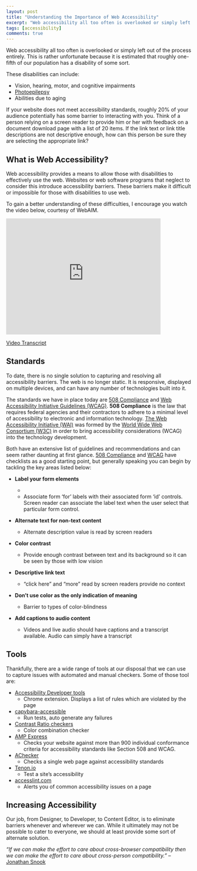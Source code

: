 ```yaml
---
layout: post
title: "Understanding the Importance of Web Accessibility"
excerpt: "Web accessibility all too often is overlooked or simply left out of the process entirely. This is rather unfortunate because it is estimated that roughly one-fifth of our population has a disability of some sort."
tags: [accessibility]
comments: true
---
```


Web accessibility all too often is overlooked or simply left out of the process entirely. This is rather unfortunate because it is estimated that roughly one-fifth of our population has a disability of some sort.

These disabilities can include:

- Vision, hearing, motor, and cognitive impairments
- [Photoepilepsy](http://www.webmd.com/epilepsy/guide/photosensitive-epilepsy-symptoms-causes-treatment)
- Abilities due to aging

If your website does not meet accessibility standards, roughly 20% of your audience potentially has some barrier to interacting with you. Think of a person relying on a screen reader to provide him or her with feedback on a document download page with a list of 20 items. If the link text or link title descriptions are not descriptive enough, how can this person be sure they are selecting the appropriate link?

## What is Web Accessibility?
Web accessibility provides a means to allow those with disabilities to effectively use the web. Websites or web software programs that neglect to consider this introduce accessibility barriers. These barriers make it difficult or impossible for those with disabilities to use web.

To gain a better understanding of these difficulties, I encourage you watch the video below, courtesy of WebAIM.

<iframe width="420" height="315" src="https://www.youtube.com/embed/yx7hdQqf8lE" frameborder="0" allowfullscreen="allowfullscreen"></iframe>

[Video Transcript](http://webaim.org/intro/media/asd.htm)

## Standards
To date, there is no single solution to capturing and resolving all accessibility barriers. The web is no longer static. It is responsive, displayed on multiple devices, and can have any number of technologies built into it.

The standards we have in place today are [508 Compliance](http://www.access-board.gov/guidelines-and-standards/communications-and-it/about-the-section-508-standards/guide-to-the-section-508-standards) and [Web Accessibility Initiative Guidelines (WCAG)](http://www.w3.org/TR/WCAG20/#a). **508 Compliance** is the law that requires federal agencies and their contractors to adhere to a minimal level of accessibility to electronic and information technology. [The Web Accessibility Initiative (WAI)](http://www.w3.org/WAI/) was formed by the [World Wide Web Consortium (W3C)](http://www.w3.org/) in order to bring accessibility considerations (WCAG) into the technology development.

Both have an extensive list of guidelines and recommendations and can seem rather daunting at first glance. [508 Compliance](http://webaim.org/standards/508/checklist) and [WCAG](http://webaim.org/standards/wcag/WCAG2Checklist.pdf) have checklists as a good starting point, but generally speaking you can begin by tackling the key areas listed below:

- **Label your form elements**
    - <script src="https://gist.github.com/greggnakamura/cd8a2660d550be370a9d.js?file=web-accessibility.html"></script>
    - Associate form ‘for’ labels with their associated form ‘id’ controls. Screen reader can associate the label text when the user select that particular form control.

- **Alternate text for non-text content**
    - Alternate description value is read by screen readers

- **Color contrast**
    - Provide enough contrast between text and its background so it can be seen by those with low vision
- **Descriptive link text**
    - “click here” and “more” read by screen readers provide no context
- **Don’t use color as the only indication of meaning**
    - Barrier to types of color-blindness
- **Add captions to audio content**
    - Videos and live audio should have captions and a transcript available. Audio can simply have a transcript

## Tools
Thankfully, there are a wide range of tools at our disposal that we can use to capture issues with automated and manual checkers. Some of those tool are:

- [Accessibility Developer tools](https://chrome.google.com/webstore/detail/accessibility-developer-t/fpkknkljclfencbdbgkenhalefipecmb?hl=en)
    - Chrome extension. Displays a list of rules which are violated by the page
- [capybara-accessible](https://github.com/Casecommons/capybara-accessible)
    - Run tests, auto generate any failures
- [Contrast Ratio checkers](https://leaverou.github.io/contrast-ratio/)
    - Color combination checker
- [AMP Express](https://amp.ssbbartgroup.com/express)
    - Checks your website against more than 900 individual conformance criteria for accessibility standards like Section 508 and WCAG.
- [AChecker](http://achecker.ca/checker/index.php)
    - Checks a single web page against accessibility standards
- [Tenon.io](http://tenon.io/)
    - Test a site’s accessibility
- [accesslint.com](http://accesslint.com/)
    - Alerts you of common accessibility issues on a page

## Increasing Accessibility
Our job, from Designer, to Developer, to Content Editor, is to eliminate barriers whenever and wherever we can. While it ultimately may not be possible to cater to everyone, we should at least provide some sort of alternate solution.

*“If we can make the effort to care about cross-browser compatibility then we can make the effort to care about cross-person compatibility.”* – [Jonathan Snook](http://snook.ca/archives/accessibility_and_usability/what_does_accessibility_mean/)


